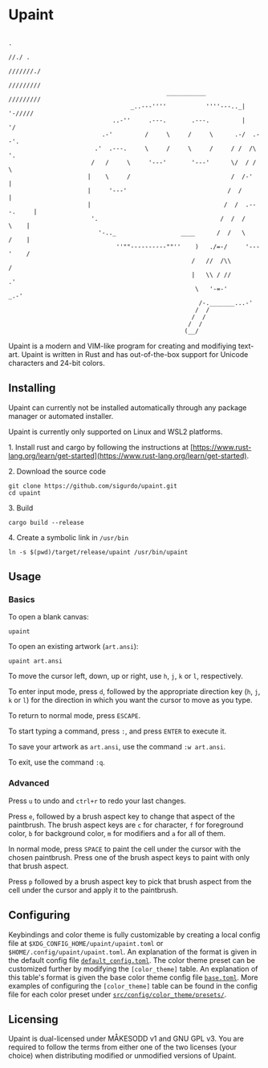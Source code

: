 # Upaint

```
                                                                      .
                                                                     //./ . 
                                                                    ///////./ 
                                                                   ///////// 
                                            ___________           ///////// 
                                  _..---''''           ''''---.._| '-/////   
                             ..-''     .---.       .---.         |     '/  
                          .-'         /     \     /     \      .-/  .--'. 
                        .'  .---.     \     /     \     /     / /  /\    '.
                       /   /     \     '---'       '---'      \/  / /      \
                      |    \     /                            /  /-'        |
                      |     '---'                            /  /           |
                      |                                     /  /  .---.     |
                       '.                                  /  /  /     \    |
                         '-.._                  ____      /  /   \     /    |
                              ''""----------""''    )   ./=-/     '---'    /
                                                   /   //  /\\            /
                                                   |   \\ / //          .'
                                                    \   '-=-'       _.-'
                                                     /-._______...-'  
                                                    /  /
                                                   /  /
                                                  /  /
                                                 (__/
```

Upaint is a modern and VIM-like program for creating and modifiying text-art. Upaint is written in Rust and has out-of-the-box support for Unicode characters and 24-bit colors.

## Installing

Upaint can currently not be installed automatically through any package manager or automated installer.

Upaint is currently only supported on Linux and WSL2 platforms.

1\. Install rust and cargo by following the instructions at [https://www.rust-lang.org/learn/get-started](https://www.rust-lang.org/learn/get-started).

2\. Download the source code

```
git clone https://github.com/sigurdo/upaint.git
cd upaint
```

3\. Build

```
cargo build --release
```

4\. Create a symbolic link in `/usr/bin`

```
ln -s $(pwd)/target/release/upaint /usr/bin/upaint
```

## Usage

### Basics

To open a blank canvas:

```
upaint
```

To open an existing artwork (`art.ansi`):

```
upaint art.ansi
```

To move the cursor left, down, up or right, use `h`, `j`, `k` or `l`, respectively.

To enter input mode, press `d`, followed by the appropriate direction key (`h`, `j`, `k` or `l`) for the direction in which you want the cursor to move as you type.

To return to normal mode, press `ESCAPE`.

To start typing a command, press `:`, and press `ENTER` to execute it.

To save your artwork as `art.ansi`, use the command `:w art.ansi`.

To exit, use the command `:q`.

### Advanced

Press `u` to undo and `ctrl+r` to redo your last changes.

Press `e`, followed by a brush aspect key to change that aspect of the paintbrush. The brush aspect keys are `c` for character, `f` for foreground color, `b` for background color, `m` for modifiers and `a` for all of them.

In normal mode, press `SPACE` to paint the cell under the cursor with the chosen paintbrush. Press one of the brush aspect keys to paint with only that brush aspect.

Press `p` followed by a brush aspect key to pick that brush aspect from the cell under the cursor and apply it to the paintbrush.

## Configuring

Keybindings and color theme is fully customizable by creating a local config file at `$XDG_CONFIG_HOME/upaint/upaint.toml` or `$HOME/.config/upaint/upaint.toml`. An explanation of the format is given in the default config file [`default_config.toml`](src/config/default_config.toml). The color theme preset can be customized further by modifying the `[color_theme]` table. An explanation of this table's format is given the base color theme config file [`base.toml`](src/config/color_theme/base.toml). More examples of configuring the `[color_theme]` table can be found in the config file for each color preset under [`src/config/color_theme/presets/`](src/config/color_theme/presets/).

## Licensing

Upaint is dual-licensed under MÅKESODD v1 and GNU GPL v3. You are required to follow the terms from either one of the two licenses (your choice) when distributing modified or unmodified versions of Upaint.
